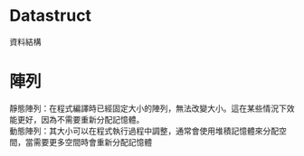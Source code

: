 # Datastruct
資料結構
# 陣列
 靜態陣列：在程式編譯時已經固定大小的陣列，無法改變大小。這在某些情況下效能更好，因為不需要重新分配記憶體。  
 動態陣列：其大小可以在程式執行過程中調整，通常會使用堆積記憶體來分配空間，當需要更多空間時會重新分配記憶體  
